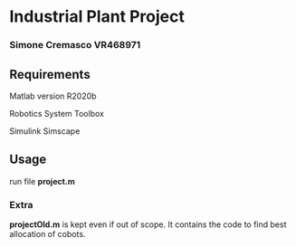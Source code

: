 # Industrial Plant Project

### Simone Cremasco VR468971

## Requirements
Matlab version R2020b

Robotics System Toolbox

Simulink Simscape

## Usage
run file **project.m**

### Extra
**projectOld.m** is kept even if out of scope. It contains the code to find
best allocation of cobots.
